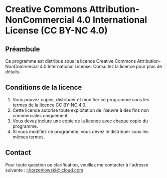 # Creative Commons Attribution-NonCommercial 4.0 International License (CC BY-NC 4.0)

## Préambule
Ce programme est distribué sous la licence Creative Commons Attribution-NonCommercial 4.0 International License. Consultez la licence pour plus de détails.

## Conditions de la licence
1. Vous pouvez copier, distribuer et modifier ce programme sous les termes de la licence CC BY-NC 4.0.
2. Cette licence autorise toute exploitation de l'œuvre à des fins non commerciales uniquement.
3. Vous devez inclure une copie de la licence avec chaque copie du programme.
4. Si vous modifiez ce programme, vous devez le distribuer sous les mêmes termes.

## Contact
Pour toute question ou clarification, veuillez me contacter à l'adresse suivante : r.korzeniowski@icloud.com